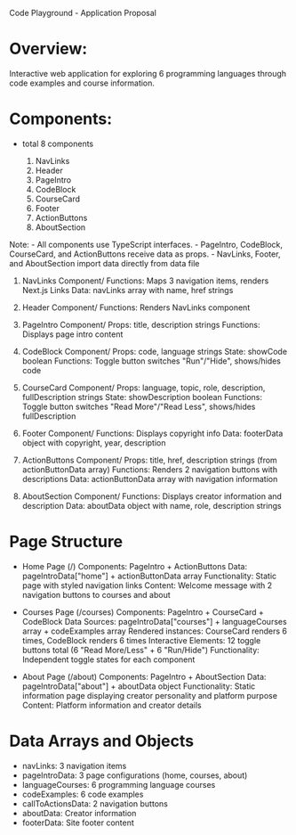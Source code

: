 Code Playground - Application Proposal


# Overview:
Interactive web application for exploring 6 programming languages through code examples and course information.


# Components:
- total 8 components

    1. NavLinks
    2. Header
    3. PageIntro
    4. CodeBlock
    5. CourseCard
    6. Footer
    7. ActionButtons
    8. AboutSection


Note: 
    - All components use TypeScript interfaces. 
    - PageIntro, CodeBlock, CourseCard, and ActionButtons receive data as props.
    - NavLinks, Footer, and AboutSection import data directly from data file


1. NavLinks Component/
    Functions: Maps 3 navigation items, renders Next.js Links
    Data: navLinks array with name, href strings

2. Header Component/
    Functions: Renders NavLinks component

3. PageIntro Component/
    Props: title, description strings
    Functions: Displays page intro content

4. CodeBlock Component/
    Props: code, language strings
    State: showCode boolean
    Functions: Toggle button switches "Run"/"Hide", shows/hides code

5. CourseCard Component/
    Props: language, topic, role, description, fullDescription strings
    State: showDescription boolean
    Functions: Toggle button switches "Read More"/"Read Less", shows/hides fullDescription

6. Footer Component/
    Functions: Displays copyright info
    Data: footerData object with copyright, year, description

7.  ActionButtons Component/
    Props: title, href, description strings (from actionButtonData array)
    Functions: Renders 2 navigation buttons with descriptions
    Data: actionButtonData array with navigation information

8. AboutSection Component/
    Functions: Displays creator information and description
    Data: aboutData object with name, role, description strings


# Page Structure

- Home Page (/)
    Components: PageIntro + ActionButtons
    Data: pageIntroData["home"] + actionButtonData array
    Functionality: Static page with styled navigation links
    Content: Welcome message with 2 navigation buttons to courses and about

- Courses Page (/courses)
    Components: PageIntro + CourseCard + CodeBlock
    Data Sources: pageIntroData["courses"] + languageCourses array + codeExamples array
    Rendered instances: CourseCard renders 6 times, CodeBlock renders 6 times
    Interactive Elements: 12 toggle buttons total (6 "Read More/Less" + 6 "Run/Hide")
    Functionality: Independent toggle states for each component

- About Page (/about)
    Components: PageIntro + AboutSection
    Data: pageIntroData["about"] + aboutData object
    Functionality: Static information page displaying creator personality and platform purpose
    Content: Platform information and creator details


# Data Arrays and Objects

- navLinks: 3 navigation items
- pageIntroData: 3 page configurations (home, courses, about)
- languageCourses: 6 programming language courses
- codeExamples: 6 code examples
- callToActionsData: 2 navigation buttons
- aboutData: Creator information
- footerData: Site footer content
